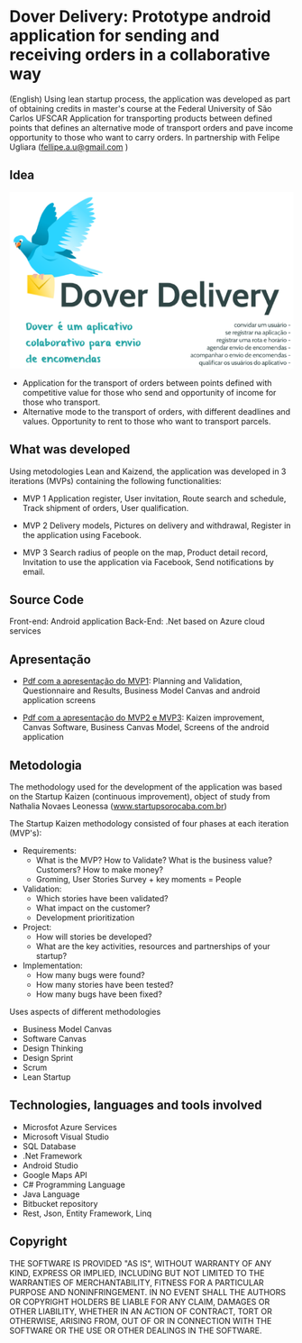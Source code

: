 # Dover Delivery: Prototype android application for sending and receiving orders in a collaborative way

(English) Using lean startup process, the application was developed as part of obtaining credits in master's course at the Federal University of São Carlos UFSCAR
Application for transporting products between defined points that defines an alternative mode of transport orders and pave income opportunity to those who want to carry orders.
In partnership with Felipe Ugliara (fellipe.a.u@gmail.com )

## Idea

![Logo][main_logo]

- Application for the transport of orders between points defined with competitive value for those who send and opportunity of income for those who transport.
- Alternative mode to the transport of orders, with different deadlines and values. Opportunity to rent to those who want to transport parcels.

## What was developed

Using metodologies Lean and Kaizend, the application was developed in 3 iterations (MVPs) containing the following functionalities:

- MVP 1
Application register,
User invitation,
Route search and schedule,
Track shipment of orders,
User qualification.

- MVP 2
Delivery models,
Pictures on delivery and withdrawal,
Register in the application using Facebook.

- MVP 3
Search radius of people on the map,
Product detail record,
Invitation to use the application via Facebook,
Send notifications by email.

## Source Code

Front-end:  Android application
Back-End: .Net based on Azure cloud services

## Apresentação

* [Pdf com a apresentação do MVP1][presentation_1_pdf]:
Planning and Validation, Questionnaire and Results, Business Model Canvas and android application screens

* [Pdf com a apresentação do MVP2 e MVP3][presentation_2_pdf]: 
Kaizen improvement, Canvas Software, Business Canvas Model, Screens of the android application


## Metodologia

The methodology used for the development of the application was based on the Startup Kaizen (continuous improvement), object of study from Nathalia Novaes Leonessa (www.startupsorocaba.com.br)

The Startup Kaizen methodology consisted of four phases at each iteration (MVP's):
- Requirements:
	* What is the MVP? How to Validate? What is the business value? Customers? How to make money?
	* Groming, User Stories Survey + key moments = People
- Validation:
	* Which stories have been validated?
	* What impact on the customer?
	* Development prioritization
- Project:
	* How will stories be developed?
	* What are the key activities, resources and partnerships of your startup?
- Implementation:
	* How many bugs were found?
	* How many stories have been tested?
	* How many bugs have been fixed?

Uses aspects of different methodologies
- Business Model Canvas
- Software Canvas
- Design Thinking
- Design Sprint
- Scrum
- Lean Startup

## Technologies, languages and tools involved

- Microsfot Azure Services
- Microsoft Visual Studio
- SQL Database
- .Net Framework
- Android Studio
- Google Maps API
- C# Programming Language
- Java Language
- Bitbucket repository
- Rest, Json, Entity Framework, Linq

## Copyright

THE SOFTWARE IS PROVIDED "AS IS", WITHOUT WARRANTY OF ANY KIND, EXPRESS OR
IMPLIED, INCLUDING BUT NOT LIMITED TO THE WARRANTIES OF MERCHANTABILITY,
FITNESS FOR A PARTICULAR PURPOSE AND NONINFRINGEMENT. IN NO EVENT SHALL THE
AUTHORS OR COPYRIGHT HOLDERS BE LIABLE FOR ANY CLAIM, DAMAGES OR OTHER
LIABILITY, WHETHER IN AN ACTION OF CONTRACT, TORT OR OTHERWISE, ARISING FROM,
OUT OF OR IN CONNECTION WITH THE SOFTWARE OR THE USE OR OTHER DEALINGS IN
THE SOFTWARE.


[main_logo]: /project/main_logo.png "Logo"
[presentation_1_pdf]: project/dover-presentation-1.pdf
[presentation_2_pdf]: project/dover-presentation-2.pdf
